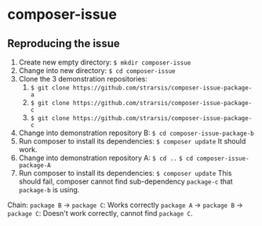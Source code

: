 # composer-issue

## Reproducing the issue

1. Create new empty directory:
`$ mkdir composer-issue`
2. Change into new directory:
`$ cd composer-issue`
3. Clone the 3 demonstration repositories:
    1. `$ git clone https://github.com/strarsis/composer-issue-package-a`
    2. `$ git clone https://github.com/strarsis/composer-issue-package-c`
    3. `$ git clone https://github.com/strarsis/composer-issue-package-c`
4. Change into demonstration repository B:
`$ cd composer-issue-package-b`
5. Run composer to install its dependencies:
`$ composer update`
It should work.
6. Change into demonstration repository A:
`$ cd ..`
`$ cd composer-issue-package-A`
7. Run composer to install its dependencies:
`$ composer update`
This should fail, composer cannot find sub-dependency `package-c` that `package-b` is using.

Chain:
`package B` -> `package C`: Works correctly
`package A` -> `package B` -> `package C`: Doesn't work correctly, cannot find `package C`.
